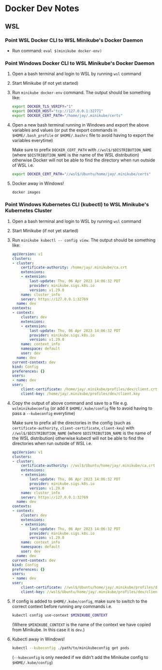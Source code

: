# Docker Dev Notes

## WSL

### Point WSL Docker CLI to WSL Minikube's Docker Daemon

- Run command: `eval $(minikube docker-env)`

### Point Windows Docker CLI to WSL Minikube's Docker Daemon

1. Open a bash terminal and login to WSL by running `wsl` command
2. Start Minikube (if not yet started)
3. Run `minikube docker-env` command. The output should be something like:

    ```sh
    export DOCKER_TLS_VERIFY="1"
    export DOCKER_HOST="tcp://127.0.0.1:32771"
    export DOCKER_CERT_PATH="/home/jay/.minikube/certs"
    ```

4. Open a new bash terminal running in Windows and export the above variables and values (or put the export commands in `$HOME/.bash_profile` or `$HOME/.bashrc` file to avoid having to export the variables everytime)

    Make sure to prefix `DOCKER_CERT_PATH` with `//wsl$/$DISTRIBUTION_NAME` (where `$DISTRIBUTION_NAME` is the name of the WSL distribution) otherwise Docker will not be able to find the directory when run outside of WSL i.e.

    ```sh
    export DOCKER_CERT_PATH="//wsl$/Ubuntu/home/jay/.minikube/certs"
    ```

5. Docker away in Windows!

    ```sh
    docker images
    ```

### Point Windows Kubernetes CLI (kubectl) to WSL Minikube's Kubernetes Cluster

1. Open a bash terminal and login to WSL by running `wsl` command
2. Start Minikube (if not yet started)
3. Run `minikube kubectl -- config view`. The output should be something like:

    ```yaml
    apiVersion: v1
    clusters:
    - cluster:
        certificate-authority: /home/jay/.minikube/ca.crt
        extensions:
        - extension:
            last-update: Thu, 06 Apr 2023 14:06:32 PDT
            provider: minikube.sigs.k8s.io
            version: v1.29.0
        name: cluster_info
        server: https://127.0.0.1:32769
      name: dev
    contexts:
    - context:
        cluster: dev
        extensions:
        - extension:
            last-update: Thu, 06 Apr 2023 14:06:32 PDT
            provider: minikube.sigs.k8s.io
            version: v1.29.0
        name: context_info
        namespace: default
        user: dev
      name: dev
    current-context: dev
    kind: Config
    preferences: {}
    users:
    - name: dev
    user:
        client-certificate: /home/jay/.minikube/profiles/dev/client.crt
        client-key: /home/jay/.minikube/profiles/dev/client.key
    ```

4. Copy the output of above command and save to a file e.g. `wslminikubeconfig` (or add it `$HOME/.kube/config` file to avoid having to pass a `--kubeconfig` everytime)

    Make sure to prefix all the directories in the config (such as `certificate-authority`, `client-certificate`, `client-key`) with `//wsl$/$DISTRIBUTION_NAME` (where `$DISTRIBUTION_NAME` is the name of the WSL distribution) otherwise kubectl will not be able to find the directories when run outside of WSL i.e.

    ```yaml
    apiVersion: v1
    clusters:
    - cluster:
        certificate-authority: //wsl$/Ubuntu/home/jay/.minikube/ca.crt
        extensions:
        - extension:
            last-update: Thu, 06 Apr 2023 14:06:32 PDT
            provider: minikube.sigs.k8s.io
            version: v1.29.0
        name: cluster_info
        server: https://127.0.0.1:32769
      name: dev
    contexts:
    - context:
        cluster: dev
        extensions:
        - extension:
            last-update: Thu, 06 Apr 2023 14:06:32 PDT
            provider: minikube.sigs.k8s.io
            version: v1.29.0
        name: context_info
        namespace: default
        user: dev
      name: dev
    current-context: dev
    kind: Config
    preferences: {}
    users:
    - name: dev
    user:
        client-certificate: //wsl$/Ubuntu/home/jay/.minikube/profiles/dev/client.crt
        client-key: //wsl$/Ubuntu/home/jay/.minikube/profiles/dev/client.key
    ```

5. If config is added to `$HOME/.kube/config`, make sure to switch to the correct context before running any commands i.e.

    ```sh
    kubectl config use-context $MINIKUBE_CONTEXT 
    ```

    (Where `$MINIKUBE_CONTEXT` is the name of the context we have copied from Minikube. In this case it is `dev`.)

6. Kubectl away in Windows!

    ```sh
    kubectl --kubeconfig ./path/to/minikubeconfig get pods
    ```

    (`--kubeconfig` is only needed if we didn't add the Minikube config to `$HOME/.kube/config`)
